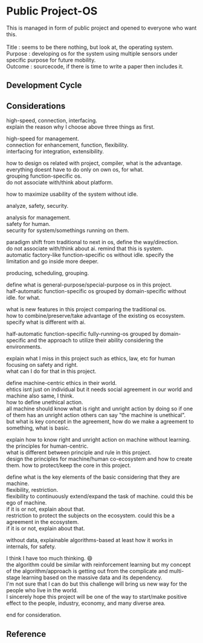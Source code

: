 # Public Project-OS

This is managed in form of public project and opened to everyone who want this. <br/><br/>
Title : seems to be there nothing, but look at, the operating system. <br/>
Purpose : developing os for the system using multiple sensors under specific purpose for future mobility. <br/>
Outcome : sourcecode, if there is time to write a paper then includes it.

## Development Cycle

## Considerations

high-speed, connection, interfacing. <br/>
explain the reason why I choose above three things as first. <br/>   

high-speed for management. <br/>
connection for enhancement, function, flexibility. <br/>
interfacing for integration, extensibility. <br/>

how to design os related with project, compiler, what is the advantage. <br/>
everything doesnt have to do only on own os, for what. <br/>
grouping function-specific os. <br/>
do not associate with/think about platform. <br/>

how to maximize usability of the system without idle. <br/>

analyze, safety, security. <br/>

analysis for management. <br/>
safety for human. <br/>
security for system/somethings running on them. <br/>

paradigm shift from traditional to next in os, define the way/direction. <br/>
do not associate with/think about ai. remind that this is system. <br/> 
automatic factory-like function-specific os without idle. specify the limitation and go inside more deeper.

producing, scheduling, grouping. <br/>

define what is general-purpose/special-purpose os in this project. <br/>
half-automatic function-specific os grouped by domain-specific without idle. for what. <br/>

what is new features in this project comparing the traditional os. <br/>
how to combine/preserve/take advantage of the existing os ecosystem. <br/>
specify what is different with ai. <br/>

half-automatic function-specific fully-running-os grouped by domain-specific and the approach to utilize their ability considering the environments.

explain what I miss in this project such as ethics, law, etc for human focusing on safety and right. <br/>
what can I do for that in this project. <br/>

define machine-centric ethics in their world. <br/>
ehtics isnt just on individual but it needs social agreement in our world and machine also same, I think. <br/>
how to define unethical action. <br/>
all machine should know what is right and unright action by doing so if one of them has an unright action others can say "the machine is unethical". <br/>
but what is key concept in the agreement, how do we make a agreement to something, what is basic. <br/>

explain how to know right and unright action on machine without learning. <br/>
the principles for human-centric. <br/>
what is different between principle and rule in this project. <br/>
design the principles for machine/human co-ecosystem and how to create them. how to protect/keep the core in this project. <br/>

define what is the key elements of the basic considering that they are machine. <br/>
flexibility, restriction. <br/>
flexibility to continuously extend/expand the task of machine. could this be ego of machine. <br/>
if it is or not, explain about that. <br/>
restriction to protect the subjects on the ecosystem. could this be a agreement in the ecosystem. <br/>
if it is or not, explain about that. <br/>

without data, explainable algorithms-based at least how it works in internals, for safety. <br/>

I think I have too much thinking. 😄 <br/>
the algorithm could be similar with reinforcement learning but my concept of the algorithm/approach is getting out from the complicate and multi-stage learning based on the massive data and its dependency. <br/>
I'm not sure that I can do but this challenge will bring us new way for the people who live in the world. <br/>
I sincerely hope this project will be one of the way to start/make positive effect to the people, industry, economy, and many diverse area. <br/>

end for consideration. 

## Reference
